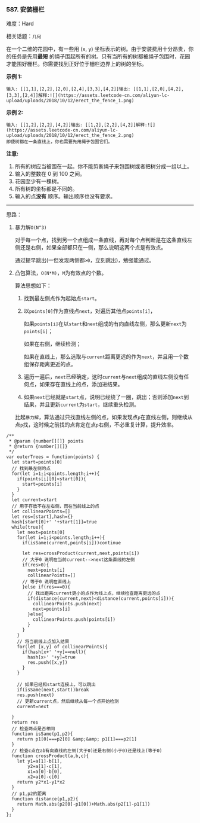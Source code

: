 ### 587. 安装栅栏

难度：Hard

相关话题：`几何`

在一个二维的花园中，有一些用 (x, y) 坐标表示的树。由于安装费用十分昂贵，你的任务是先用**最短** 的绳子围起所有的树。只有当所有的树都被绳子包围时，花园才能围好栅栏。你需要找到正好位于栅栏边界上的树的坐标。



**示例 1:** 

```
输入: [[1,1],[2,2],[2,0],[2,4],[3,3],[4,2]]输出: [[1,1],[2,0],[4,2],[3,3],[2,4]]解释:![](https://assets.leetcode-cn.com/aliyun-lc-upload/uploads/2018/10/12/erect_the_fence_1.png)
```
**示例 2:** 

```
输入: [[1,2],[2,2],[4,2]]输出: [[1,2],[2,2],[4,2]]解释:![](https://assets.leetcode-cn.com/aliyun-lc-upload/uploads/2018/10/12/erect_the_fence_2.png)
即使树都在一条直线上，你也需要先用绳子包围它们。
```


**注意:** 

1. 所有的树应当被围在一起。你不能剪断绳子来包围树或者把树分成一组以上。
2. 输入的整数在 0 到 100 之间。
3. 花园至少有一棵树。
4. 所有树的坐标都是不同的。
5. 输入的点**没有** 顺序。输出顺序也没有要求。




-----

思路：

1. 暴力解`O(N^3)`

    对于每一个点，找到另一个点组成一条直线，再对每个点判断是在这条直线左侧还是右侧，如果全部都只在一侧，那么说明这两个点是有效点。
    
    通过提早跳出(一但发现两侧都`>0`，立刻跳出)，勉强能通过。

2. 凸包算法，`O(N*M)`，`M`为有效点的个数。

    算法思想如下：
    
    1. 找到最左侧点作为起始点`start`。
    
    2. 以`points[0]`作为直线点`next`，对遍历其他点`points[i]`，
    
        如果`points[i]`在以`start`和`next`组成的有向直线左侧，那么更新`next`为`points[i]`；
        
        如果在右侧，继续检测；
        
        如果在直线上，那么选取与`current`距离更远的作为`next`，并且用一个数组保存距离更近的点。
        
    3. 遍历一遍后，`next`已经确定，这时`current`与`next`组成的直线左侧没有任何点，如果存在直线上的点，添加进结果。
    
    4. 如果`next`已经就是`start`点，说明已经绕了一圈，跳出；否则添加`next`到结果，并且更新`current`为`start`，继续重头检测。
    
    比起`暴力解`，算法通过只找直线左侧的点，如果发现点`p`在直线左侧，则继续从点`p`找，这时候之前找的点肯定在点`p`右侧，不必重复计算，提升效率。

```
/**
 * @param {number[][]} points
 * @return {number[][]}
 */
var outerTrees = function(points) {
  let start=points[0]
  // 找到最左侧的点
  for(let i=1;i<points.length;i++){
    if(points[i][0]<start[0]){
      start=points[i]
    }
  }
  let current=start
  // 用于存放不在左右侧，而在当前线上的点
  let collinearPoints=[]
  let res=[start],hash={}
  hash[start[0]+' '+start[1]]=true
  while(true){
    let next=points[0]
    for(let i=1;i<points.length;i++){
      if(isSame(current,points[i]))continue

      let res=crossProduct(current,next,points[i])
      // 大于0 说明在当前current-->next这条直线的左侧
      if(res>0){
        next=points[i]
        collinearPoints=[]
      // 等于0 说明在直线上
      }else if(res===0){
        // 找出距离current更小的点作为线上点，继续检查距离更远的点
        if(distance(current,next)<distance(current,points[i])){
          collinearPoints.push(next)
          next=points[i]
        }else{
          collinearPoints.push(points[i])
        }
      }
    }
    // 将当前线上点加入结果
    for(let [x,y] of collinearPoints){
      if(hash[x+' '+y]==null){
        hash[x+' '+y]=true
        res.push([x,y])
      }
    }

    // 如果已经和start连接上，可以跳出
    if(isSame(next,start))break
    res.push(next)
    // 更新current点，然后继续从每一个点开始检测
    current=next

  }
  return res
  // 检查两点是否相同
  function isSame(p1,p2){
    return p1[0]===p2[0] &amp;&amp; p1[1]===p2[1]
  }
  // 检查c点在ab有向直线的左侧(大于0)还是右侧(小于0)还是线上(等于0)
  function crossProduct(a,b,c){
    let y1=a[1]-b[1],
        y2=a[1]-c[1],
        x1=a[0]-b[0],
        x2=a[0]-c[0]
    return y2*x1-y1*x2
  }
  // p1,p2的距离
  function distance(p1,p2){
    return Math.abs(p2[0]-p1[0])+Math.abs(p2[1]-p1[1])
  }    
};
```

